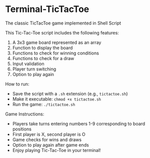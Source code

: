 # Terminal-TicTacToe
The classic TicTacToe game implemented in Shell Script

This Tic-Tac-Toe script includes the following features:

1. A 3x3 game board represented as an array
2. Function to display the board
3. Functions to check for winning conditions
4. Functions to check for a draw
5. Input validation
6. Player turn switching
7. Option to play again

How to run:

- Save the script with a `.sh` extension (e.g., `tictactoe.sh`)
- Make it executable: `chmod +x tictactoe.sh`
- Run the game: `./tictactoe.sh`

Game Instructions:

- Players take turns entering numbers 1-9 corresponding to board positions
- First player is X, second player is O
- Game checks for wins and draws
- Option to play again after game ends
- Enjoy playing Tic-Tac-Toe in your terminal!
